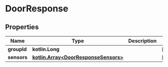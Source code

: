 
# DoorResponse

## Properties
Name | Type | Description | Notes
------------ | ------------- | ------------- | -------------
**groupId** | **kotlin.Long** |  |  [optional]
**sensors** | [**kotlin.Array&lt;DoorResponseSensors&gt;**](DoorResponseSensors.md) |  |  [optional]



